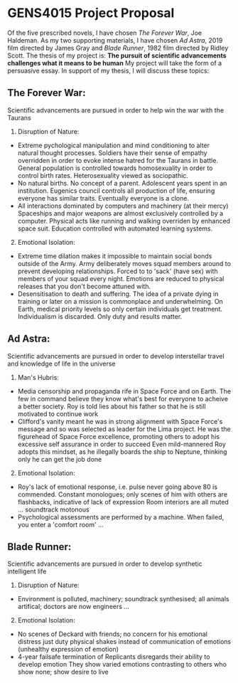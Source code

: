 <!-- SPDX-License-Identifier: zlib-acknowledgement -->

# GENS4015 Project Proposal
Of the five prescribed novels, I have chosen *The Forever War*, Joe Haldeman.
As my two supporting materials, I have chosen *Ad Astra*, 2019 film directed by James Gray and *Blade Runner*, 1982 film directed by Ridley Scott.
The thesis of my project is: **The pursuit of scientific advancements challenges what it means to be human**
My project will take the form of a persuasive essay.
In support of my thesis, I will discuss these topics:
## The Forever War:
Scientific advancements are pursued in order to help win the war with the Taurans
1. Disruption of Nature:
  * Extreme pychological manipulation and mind conditioning to alter natural thought processes.
    Soldiers have  their sense of empathy overridden in order to evoke intense hatred for the Taurans in battle.
    General population is controlled towards homosexuality in order to control birth rates. Heterosexuality viewed as sociopathic.
  * No natural births. No concept of a parent. Adolescent years spent in an institution.
    Eugenics council controls all production of life, ensuring everyone has similar traits. 
    Eventually everyone is a clone.
  * All interactions dominated by computers and machinery (at their mercy)
    Spaceships and major weapons are almost exclusively controlled by a computer. 
    Physical acts like running and walking overriden by enhanced space suit.
    Education controlled with automated learning systems.
2. Emotional Isolation:
  * Extreme time dilation makes it impossible to maintain social bonds outside of the Army.
    Army deliberately moves squad members around to prevent developing relationships.
    Forced to to 'sack' (have sex) with members of your squad every night.
    Emotions are reduced to physical releases that you don't become attuned with.
  * Desensitisation to death and suffering.
    The idea of a private dying in training or later on a mission is commonplace and underwhelming.
    On Earth, medical priority levels so only certain individuals get treatment.
    Individualism is discarded. Only duty and results matter.
## Ad Astra:
Scientific advancements are pursued in order to develop interstellar travel and knowledge of life in the universe 
1. Man's Hubris:
  * Media censorship and propaganda rife in Space Force and on Earth. 
    The few in command believe they know what's best for everyone to acheive a better society.
    Roy is told lies about his father so that he is still motivated to continue work
  * Clifford's vanity meant he was in strong alignment with Space Force's message and so was selected as leader for the Lima project.
    He was the figurehead of Space Force excellence, promoting others to adopt his excessive self assurance in order to succeed 
    Even mild-mannered Roy adopts this mindset, as he illegally boards the ship to Neptune, thinking only he can get the job done
2. Emotional Isolation:
  * Roy's lack of emotional response, i.e. pulse never going above 80 is commended.
    Constant monologues; only scenes of him with others are flashbacks, indicative of lack of expression
    Room interiors are all muted ... soundtrack motonous
  * Psychological assessments are performed by a machine.
    When failed, you enter a 'comfort room' ...
## Blade Runner:
Scientific advancements are pursued in order to develop synthetic intelligent life
1. Disruption of Nature:
  * Environment is polluted, machinery; soundtrack synthesised; all animals artifical; doctors are now engineers ...
2. Emotional Isolation:
  * No scenes of Deckard with friends; no concern for his emotional distress just duty
  physical shakes instead of communication of emotions (unhealthy expression of emotion)
  * 4-year failsafe termination of Replicants disregards their ability to develop emotion
  They show varied emotions contrasting to others who show none;
  show desire to live
    
